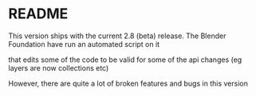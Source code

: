 # README #
This version ships with the current 2.8 (beta) release.
The Blender Foundation have run an automated script on it

that edits some of the code to be valid for some of the api changes
(eg layers are now collections etc)

However, there are quite a lot of broken features and bugs in this version
